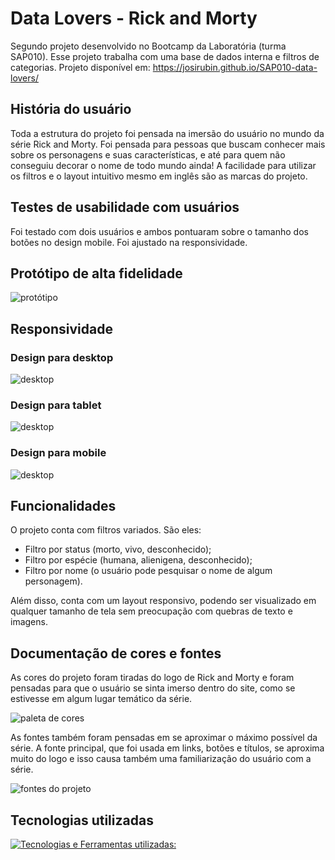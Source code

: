 # Data Lovers - Rick and Morty

Segundo projeto desenvolvido no Bootcamp da Laboratória (turma SAP010). Esse projeto trabalha com uma base de dados interna e filtros de categorias. 
Projeto disponível em: https://josirubin.github.io/SAP010-data-lovers/

## História do usuário

Toda a estrutura do projeto foi pensada na imersão do usuário no mundo da série Rick and Morty. Foi pensada para pessoas que buscam conhecer mais sobre os personagens e suas características, e até para quem não conseguiu decorar o nome de todo mundo ainda! A facilidade para utilizar os filtros e o layout intuitivo mesmo em inglês são as marcas do projeto. 

## Testes de usabilidade com usuários

Foi testado com dois usuários e ambos pontuaram sobre o tamanho dos botões no design mobile. Foi ajustado na responsividade.

## Protótipo de alta fidelidade

![protótipo](./src/images/prototipo.png)

## Responsividade

<h3><b>Design para desktop</b></h3>

![desktop](./src/images/desktop.png)

<h3><b>Design para tablet</b></h3>

![desktop](./src/images/tablet.png)

<h3><b>Design para mobile</b></h3>

![desktop](./src/images/mobile.png)

## Funcionalidades

O projeto conta com filtros variados. São eles:
- Filtro por status (morto, vivo, desconhecido);
- Filtro por espécie (humana, alienigena, desconhecido);
- Filtro por nome (o usuário pode pesquisar o nome de algum personagem).

Além disso, conta com um layout responsivo, podendo ser visualizado em qualquer tamanho de tela sem preocupação com quebras de texto e imagens.

## Documentação de cores e fontes

As cores do projeto foram tiradas do logo de Rick and Morty e foram pensadas para que o usuário se sinta imerso dentro do site, como se estivesse em algum lugar temático da série.

![paleta de cores](./src/images/paleta%20de%20cores.png)

As fontes também foram pensadas em se aproximar o máximo possível da série. A fonte principal, que foi usada em links, botões e títulos, se aproxima muito do logo e isso causa também uma familiarização do usuário com a série.

![fontes do projeto](./src/images/fontes%20usadas.png)

## Tecnologias utilizadas

[![Tecnologias e Ferramentas utilizadas:](https://skillicons.dev/icons?i=js,html,css,figma,github,git,jest)](https://skillicons.dev)
